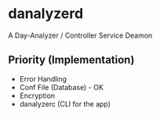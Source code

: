 # danalyzerd

A Day-Analyzer / Controller Service Deamon  

## Priority (Implementation)

- Error Handling
- Conf File (Database) - OK
- Encryption
- danalyzerc (CLI for the app)
